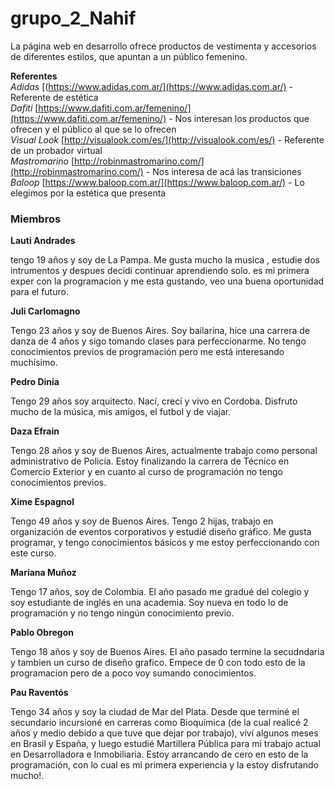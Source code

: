 # grupo_2_Nahif
La página web en desarrollo ofrece productos de vestimenta y accesorios de diferentes estilos, que apuntan a un público femenino. 

**Referentes**  
*Adidas* [(https://www.adidas.com.ar/](https://www.adidas.com.ar/) - Referente de estética  
*Dafiti* [https://www.dafiti.com.ar/femenino/](https://www.dafiti.com.ar/femenino/) - Nos interesan los productos que ofrecen y el público al que se lo ofrecen  
*Visual Look* [http://visualook.com/es/](http://visualook.com/es/) - Referente de un probador virtual  
*Mastromarino* [http://robinmastromarino.com/](http://robinmastromarino.com/) - Nos interesa de acá las transiciones  
*Baloop* [https://www.baloop.com.ar/](https://www.baloop.com.ar/) - Lo elegimos por la estética que presenta  

### Miembros

**Lauti Andrades**

tengo 19 años y soy de La Pampa.  Me gusta mucho la musica , estudie dos intrumentos y despues decidi continuar aprendiendo solo. es mi primera exper con la programacion y me esta gustando, veo una buena oportunidad para el futuro.

**Juli Carlomagno**

Tengo 23 años y soy de Buenos Aires. Soy bailarina, hice una carrera de danza de 4 años y sigo tomando clases para perfeccionarme. No tengo conocimientos previos de programación pero me está interesando muchísimo.

**Pedro Dinia**

Tengo 29 años soy arquitecto. Nací, crecí y vivo en Cordoba. Disfruto mucho de la música, mis amigos, el futbol y de viajar.

**Daza Efrain**

Tengo 28 años y soy de Buenos Aires, actualmente trabajo como personal administrativo de Policia. Estoy finalizando la carrera de Técnico en Comercio Exterior y en cuanto al curso de programación no tengo conocimientos previos.

**Xime Espagnol**

Tengo 49 años y soy de Buenos Aires. Tengo 2 hijas, trabajo en organización de eventos corporativos y estudié diseño gráfico. Me gusta programar, y tengo conocimientos básicos y me estoy perfeccionando con este curso. 

**Mariana Muñoz**

Tengo 17 años, soy de Colombia. El año pasado me gradué del colegio y soy estudiante de inglés en una academia. Soy nueva en todo lo de programación y no tengo ningún conocimiento previo.

**Pablo Obregon**

Tengo 18 años y soy de Buenos Aires. El año pasado termine la secudndaria y tambien un curso de diseño grafico. Empece de 0 con todo esto de la programacion pero de a poco voy sumando conocimientos. 

**Pau Raventós**

Tengo 34 años y soy la ciudad de Mar del Plata. Desde que terminé el secundario incursioné en carreras como Bioquímica (de la cual realicé 2 años y medio debido a que tuve que dejar por trabajo), viví algunos meses en Brasil y España, y luego estudié Martillera Pública para mi trabajo actual en Desarrolladora e Inmobiliaria. Estoy arrancando de cero en esto de la programación, con lo cual es mi primera experiencia y la estoy disfrutando mucho!.




